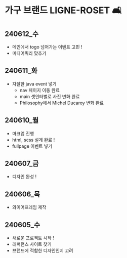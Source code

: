 # 가구 브랜드 LIGNE-ROSET 🛋️ #

## 240612_수
  - 메인에서 togo 넘어가는 이벤트 고민 !
  - 미디어쿼리 맞추기

## 240611_화
  - 자잘한 java event 넣기
    - nav 페이지 이동 완료
    - main 셋인터벌로 사진 변화 완료
    - Philosophy에서 Michel Ducaroy 변화 완료

## 240610_월
  - 마크업 진행
  - html, scss 설계 완료 !
  - fullpage 이벤트 넣기

## 240607_금
  - 디자인 완성 !

## 240606_목 
  - 와이어프레임 제작

## 240605_수
  - 새로운 프로젝트 시작 !
  - 래퍼런스 사이트 찾기
  - 브랜드에 적합한 디자인인지 고려
